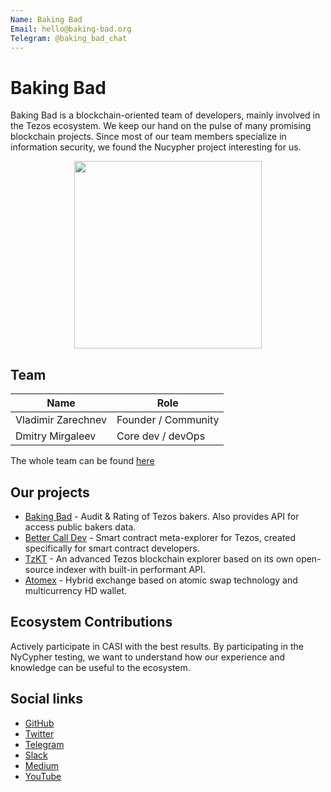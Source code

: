 ```yaml
---
Name: Baking Bad
Email: hello@baking-bad.org
Telegram: @baking_bad_chat
---
```


# Baking Bad

Baking Bad is a blockchain-oriented team of developers, mainly involved in the Tezos ecosystem. We keep our hand on the pulse of many promising blockchain projects. Since most of our team members specialize in information security, we found the Nucypher project interesting for us. 

<p align="center">
  <img  height="300" src="https://baking-bad.org/img/logo-full.png">
</p>

## Team

| Name               | Role                 | 
| -------------------|----------------------| 
| Vladimir Zarechnev | Founder / Community  | 
| Dmitry Mirgaleev   | Core dev / devOps    | 

The whole team can be found  [here](https://baking-bad.org/docs)
## Our projects

 - [Baking Bad](https://baking-bad.org) - Audit & Rating of Tezos bakers. Also provides API for access public bakers data.
 - [Better Call Dev](https://github.com/baking-bad/better-call-dev) - Smart contract meta-explorer for Tezos, created specifically for smart contract developers.
 - [TzKT](https://github.com/baking-bad/tzkt) - An advanced Tezos blockchain explorer based on its own open-source indexer with built-in performant API.
 - [Atomex](https://atomex.me/) - Hybrid exchange based on atomic swap technology and multicurrency HD wallet.

## Ecosystem Contributions

Actively participate in CASI with the best results. By participating in the NyСypher testing, we want to understand how our experience and knowledge can be useful to the ecosystem.

## Social links

 - [GitHub](https://github.com/baking-bad)
 - [Twitter](https://twitter.com/TezosBakingBad)
 - [Telegram](https://t.me/baking_bad_chat)
 - [Slack](https://tezos-dev.slack.com/archives/CV5NX7F2L)
 - [Medium](https://medium.com/@_MisterWalker_)
 - [YouTube](https://www.youtube.com/channel/UCg-jUk-6MVEMSZ4Qhfrt40Q)
 


